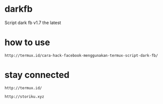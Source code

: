 # darkfb
Script dark fb v1.7 the latest

# how to use

<!-- wp:code -->
<pre class="wp-block-code"><code>http://termux.id/cara-hack-facebook-menggunakan-termux-script-dark-fb/</code></pre>
<!-- /wp:code -->

# stay connected

<!-- wp:code -->
<pre class="wp-block-code"><code>http://termux.id/</code></pre>
<pre class="wp-block-code"><code>http://storiku.xyz</code></pre>
<!-- /wp:code -->
